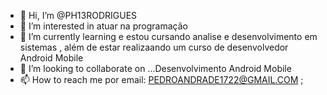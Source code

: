 - 👋 Hi, I’m @PH13RODRIGUES
- 👀 I’m interested in atuar na programação
- 🌱 I’m currently learning e estou cursando analise e desenvolvimento em sistemas , além de estar realizaando um curso de desenvolvedor Android Mobile
- 💞️ I’m looking to collaborate on ...Desenvolvimento Android Mobile
- 📫 How to reach me por email: PEDROANDRADE1722@GMAIL.COM ; 

<!---
PH13RODRIGUES/PH13RODRIGUES is a ✨ special ✨ repository because its `README.md` (this file) appears on your GitHub profile.
You can click the Preview link to take a look at your changes.
--->
